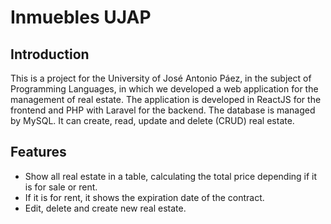 # Inmuebles UJAP

## Introduction

This is a project for the University of José Antonio Páez, in the subject of Programming Languages, in which we developed a web application for the management of real estate. The application is developed in ReactJS for the frontend and PHP with Laravel for the backend. The database is managed by MySQL. It can create, read, update and delete (CRUD) real estate.  

## Features

- Show all real estate in a table, calculating the total price depending if it is for sale or rent.
- If it is for rent, it shows the expiration date of the contract.
- Edit, delete and create new real estate.
